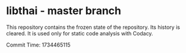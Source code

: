 # libthai - master branch

This repository contains the frozen state of the repository.
Its history is cleared. It is used only for static code
analysis with Codacy.

Commit Time: 1734465115